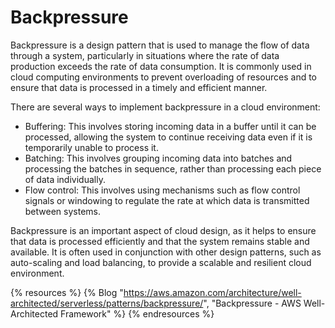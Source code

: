 # Backpressure

Backpressure is a design pattern that is used to manage the flow of data through a system, particularly in situations where the rate of data production exceeds the rate of data consumption. It is commonly used in cloud computing environments to prevent overloading of resources and to ensure that data is processed in a timely and efficient manner.

There are several ways to implement backpressure in a cloud environment:

* Buffering: This involves storing incoming data in a buffer until it can be processed, allowing the system to continue receiving data even if it is temporarily unable to process it.
* Batching: This involves grouping incoming data into batches and processing the batches in sequence, rather than processing each piece of data individually.
* Flow control: This involves using mechanisms such as flow control signals or windowing to regulate the rate at which data is transmitted between systems.

Backpressure is an important aspect of cloud design, as it helps to ensure that data is processed efficiently and that the system remains stable and available. It is often used in conjunction with other design patterns, such as auto-scaling and load balancing, to provide a scalable and resilient cloud environment.

{% resources %}
  {% Blog "https://aws.amazon.com/architecture/well-architected/serverless/patterns/backpressure/", "Backpressure - AWS Well-Architected Framework" %}
{% endresources %}
